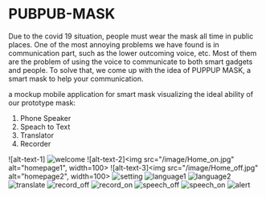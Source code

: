 # PUBPUB-MASK

Due to the covid 19 situation, people must wear the mask all time in public places. One of the most annoying problems we have found is in communication part, such as the lower outcoming voice, etc. Most of them are the problem of using the voice to communicate to both smart gadgets and people. To solve that, we come up with the idea of PUPPUP MASK, a smart mask to help your communication.


a mockup mobile application for smart mask visualizing the ideal ability of our prototype mask:
1. Phone Speaker
2. Speach to Text
3. Translator
4. Recorder

  ![alt-text-1] <img src="/image/Welcome.jpg" alt="welcome">
  ![alt-text-2]<img src="/image/Home_on.jpg" alt="homepage1", width=100>
  ![alt-text-3]<img src="/image/Home_off.jpg" alt="homepage2", width=100>
<img src="/image/Setting.jpg" alt="setting">
<img src="/image/Language_lan.jpg" alt="language1"> <img src="/image/Language_trans.jpg" alt="language2"> <img src="/image/Translate.jpg" alt="translate">
<img src="/image/record_off.jpg" alt="record_off"> <img src="/image/Record_on.jpg" alt="record_on">
<img src="/image/speech_off.jpg" alt="speech_off"> <img src="/image/speech_on.jpg" alt="speech_on"> <img src="/image/Alert.jpg" alt="alert">
